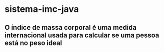 # sistema-imc-java

## O índice de massa corporal é uma medida internacional usada para calcular se uma pessoa está no peso ideal
